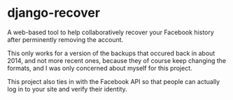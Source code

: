 # django-recover
A web-based tool to help collaboratively recover your Facebook history after perminently removing the account.

This only works for a version of the backups that occured back in about 2014, and not more recent ones, because they of course keep changing the formats, and I was only concerned about myself for this project.

This project also ties in with the Facebook API so that people can actually log in to your site and verify their identity.
